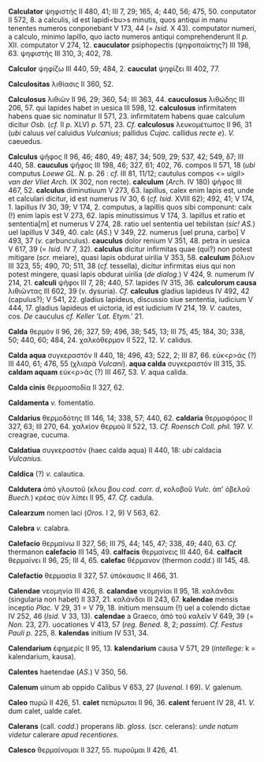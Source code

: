 **Calculator** ψηφιστής II 480, 41; III 7, 29; 165, 4; 440, 56; 475, 50.
conputator II 572, 8. a calculis, id est lapidi\<bu\>s minutis, quos
antiqui in manu tenentes numeros conponebant V 173, 44 (= *Isid.* X 43).
computator numeri, a calculo, minimo lapillo, quo iacto numeros antiqui
comprehenderunt II *p.* XII. computator V 274, 12. **cauculator**
psiphopectis (ψηφοπαίκτης?) III 198, 63. ψηφιστής III 310, 3; 402, 78.

**Calculor** ψηφίζω III 440, 59; 484, 2. **cauculat** ψηφίζει III 402,
77.

**Calculositas** λιθίασις II 360, 52.

**Calculosus** λιθιῶν II 96, 29; 360, 54; III 363, 44. **cauculosus**
λιθώδης III 206, 57. qui lapides habet in uesica III 598, 12.
**calculosus** infirmitatem habens quae sic nominatur II 571, 23.
infirmitatem habens quae calculum dicitur *Osb.* (*cf.* II *p.* XLV)
*p.* 571, 23. *Cf.* **calculosus** λευκομέτωπος II 96, 31 (*ubi* caluus
*vel* caluidus *Vulcanius*; pallidus *Cujac.* callidus *recte e*). *V.*
caeuedus.

**Calculus** ψῆφος II 96, 46; 480, 49; 487, 34; 509, 29; 537, 42; 549,
δ7; III 440, 58. **cauculus** ψῆφος III 198, 46; 327, 61; 402, 76.
compos II 571, 18 (*ubi* computus *Loewe GL. N.* p. 26 : *cf.* III 81,
11/12; cautulus compos \<= uigil\> *van der Vliet Arch.* IX 302, non
recte). **calculum** (*Arch.* IV 180) ψῆφος III 467, 52. **calculus**
diminutiuum V 273, 63. lapillus, calex enim lapis est, unde et calculari
dicitur, id est numerus IV 30, 6 (*cf. Isid.* XVIII 62); 492, 41; V
174, 1. lapillus IV 30, 39; V 174, 2. computus, a lapillis quos sibi
componunt: calx (!) enim lapis est V 273, 62. lapis minutissimus V 174,
3. lapillus et ratio et sententia[m] et numerus V 274, 28. ratio uel
sententia uel tebilstan (*sic! AS.*) uel lapillus V 349, 40. calc
(*AS.*) V 349, 22. numerus [uel pruna, carbo] V 493, 37 (*v.*
carbunculus). **cauculus** dolor renium V 351, 48. petra in uesica V
617, 39 (= *Isid.* IV 7, 32). **calculus** dicitur infirmitas quae
(qui?) non potest mitigare (*scr.* meiare), quasi lapis obdurat uirilia
V 353, 58. **calculum** βόλιον III 323, 55; 490, 70; 511, 38 (*cf.*
tessella), dicitur infirmitas eius qui non potest mingere, quasi lapis
obdurat uirilia (*de dialog.*) V 424, 9. numerum IV 214, 21. **calculi**
ψῆφοι III 7, 28; 440, 57. lapides IV 315, 36. **calculorum causa**
λιθιῶντας III 602, 39 (*v.* dysuria). *Cf.* **calculus** gladius
lapideus IV 492, 42 (capulus?); V 541, 22. gladius lapideus, discussio
siue sententia, iudicium V 444, 17. gladius lapideus et uictoria, id est
iudicium IV 214, 19. *V.* cautes, cos. *De* cauculus *cf. Keller 'Lat.
Etym.'* 21.

**Calda** θερμόν II 96, 26; 327, 59; 496, 38; 545, 13; III 75, 45; 184,
30; 338, 50; 440, 60; 484, 24. χαλκόθερμον II 522, 12. *V.* calidus.

**Calda aqua** συγκεραστόν II 440, 18; 496, 43; 522, 2; III 87, 66.
εὐκ\<ρ\>άς (?) III 440, 61; 476, 55 (χλιαρά *Vulcani*). **aqua calda**
συγκεραστόν III 315, 35. **caldam aquam** εὐκ\<ρ\>άς (?) III 467, 53.
*V.* aqua calida.

**Calda cinis** θερμοσποδία II 327, 62.

**Caldamenta** *v.* fomentatio.

**Caldarius** θερμοδότης III 146, 14; 338, 57; 440, 62. **caldaria**
θερμοφόρος II 327, 63; III 270, 64. χαλκίον θερμοῦ II 522, 13. *Cf.
Roensch Coll. phil.* 197. *V.* creagrae, cucuma.

**Caldatiua** συγκεραστόν (haec calda aqua) II 440, 18: *ubi* caldacia
*Vulcanius.*

**Caldica** (?) *v.* calautica.

**Caldutera** ἀπὸ γλουτοῦ (κλου βου *cod. corr. d*, κολοβοῦ *Vulc.* ἀπ'
ὀβελοῦ *Buech.*) κρέας σὺν λίπει II 95, 47. *Cf.* cadula.

**Calearzum** nomen laci (*Oros.* I 2, 9) V 563, 62.

**Calebra** *v.* calabra.

**Calefacio** θερμαίνω II 327, 56; III 75, 44; 145, 47; 338, 49; 440,
63. *Cf.* thermanon **calefacio** III 145, 49. **calfacis** θερμαίνεις
III 440, 64. **calfacit** θερμαίνει II 96, 25; III 4, 65. **calefac**
θέρμανον (thermon *codd.*) III 145, 48.

**Calefactio** θερμασία II 327, 57. ὑπόκαυσις II 466, 31.

**Calendae** νεομηνία III 426, 8. **calandae** νεομηνίαι II 95, 18.
καλάνδαι (singularia non habet) II 337, 21. καλάνδαι III 243, 67.
**kalendae** mensis inceptio *Plac.* V 29, 31 = V 79, 18. initium
mensuum (!) uel a colendo dictae IV 252, 46 (*Isid.* V 33, 13).
**calendae** a Graeco, ἀπὸ τοῦ καλεῖν V 649, 39 (= *Non.* 23, 27).
uocationes V 413, 57 (*reg. Bened.* 8, 2; *passim*). *Cf. Festus Pauli
p.* 225, 8. **kalendas** initium IV 531, 34.

**Calendarium** ἐφημερίς II 95, 13. **kalendarium** causa V 571, 29
(*intellege:* k = kalendarium, kausa).

**Calentes** haetendae (*AS.*) V 350, 56.

**Calenum** uinum ab oppido Calibus V 653, 27 (*Iuvenal.* I 69). *V.*
galenum.

**Caleo** πυρῶ II 426, 51. **calet** πεπύρωται II 96, 36. **calent**
feruent IV 28, 41. *V.* dum calet, ualde calet.

**Calerans** (call. *codd.*) properans *lib. gloss.* (*scr.* celerans):
*unde natum videtur* calerare *apud recentiores.*

**Calesco** θερμαίνομαι II 327, 55. πυροῦμαι II 426, 41.
